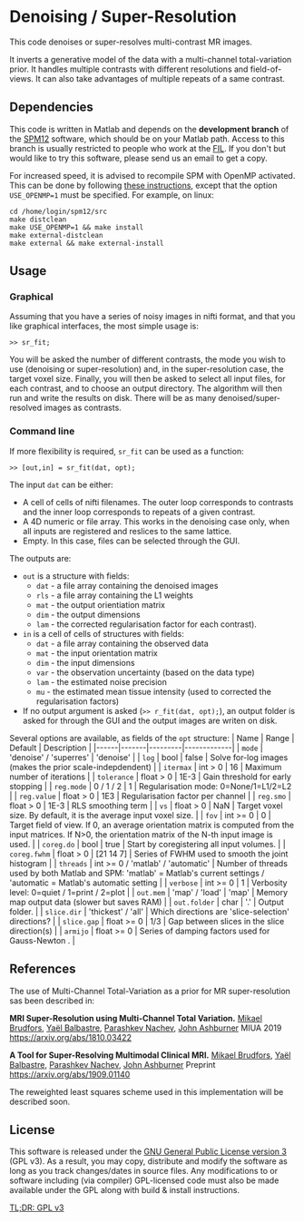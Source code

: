 # Denoising / Super-Resolution

This code denoises or super-resolves multi-contrast MR images.

It inverts a generative model of the data with a multi-channel 
total-variation prior. It handles multiple contrasts with different 
resolutions and field-of-views. It can also take advantages of multiple 
repeats of a same contrast.

## Dependencies

This code is written in Matlab and depends on the **development branch**
of the [SPM12](https://www.fil.ion.ucl.ac.uk/spm/) software, which 
should be on your Matlab path. Access to this branch is usually 
restricted to people who work at the 
[FIL](https://www.fil.ion.ucl.ac.uk/spm/local/). If you don't but would 
like to try this software, please send us an email to get a copy.

For increased speed, it is advised to recompile SPM with OpenMP 
activated. This can be done by following 
[these instructions](https://en.wikibooks.org/wiki/SPM), except that the 
option `USE_OPENMP=1` must be specified. For example, on linux:
```{shell}
cd /home/login/spm12/src
make distclean
make USE_OPENMP=1 && make install
make external-distclean
make external && make external-install
```

## Usage

### Graphical

Assuming that you have a series of noisy images in nifti format, 
and that you like graphical interfaces, the most simple usage is:
```{matlab}
>> sr_fit;
```
You will be asked the number of different contrasts, the mode you wish
to use (denoising or super-resolution) and, in the super-resolution case, 
the target voxel size. Finally, you will then be asked to select all input files, 
for each contrast, and to choose an output directory. The algorithm will 
then run and write the results on disk. There will be as many 
denoised/super-resolved images as contrasts.

### Command line

If more flexibility is required, `sr_fit` can be used as a function:
```{matlab}
>> [out,in] = sr_fit(dat, opt);
```
The input `dat` can be either:
- A cell of cells of nifti filenames. The outer loop corresponds to 
  contrasts and the inner loop corresponds to repeats of a given 
  contrast.
- A 4D numeric or file array. This works in the denoising case only, 
  when all inputs are registered and reslices to the same lattice.
- Empty. In this case, files can be selected through the GUI.

The outputs are:
- `out` is a structure with fields:
  - `dat` - a file array containing the denoised images
  - `rls` - a file array containing the L1 weights
  - `mat` - the output orientiation matrix
  - `dim` - the output dimensions
  - `lam` - the corrected regularisation factor for each contrast).
- `in` is a cell of cells of structures with fields:
  - `dat` - a file array containing the observed data
  - `mat` - the input orientation matrix
  - `dim` - the input dimensions
  - `var` - the observation uncertainty (based on the data type)
  - `lam` - the estimated noise precision
  - `mu`  - the estimated mean tissue intensity 
(used to corrected the regularisation factors)
- If no output argument is asked (`>> r_fit(dat, opt);`), an output 
  folder is asked for through the GUI and the output images are writen 
  on disk.

Several options are available, as fields of the `opt` structure:
| Name | Range | Default | Description |
|------|-------|---------|-------------|
| `mode` | 'denoise' / 'superres' | 'denoise' | 
| `log`  | bool | false | Solve for-log images (makes the prior scale-indepdendent) |
| `itermax` | int > 0 | 16 | Maximum number of iterations |
| `tolerance` | float > 0 | 1E-3 | Gain threshold for early stopping |
| `reg.mode` | 0 / 1 / 2 | 1 | Regularisation mode: 0=None/1=L1/2=L2 |
| `reg.value` | float > 0 | 1E3 | Regularisation factor per channel |
| `reg.smo` | float > 0 | 1E-3 | RLS smoothing term |
| `vs` | float > 0 | NaN | Target voxel size. By default, it is the average input voxel size. |
| `fov` | int >= 0 | 0 | Target field of view. If 0, an average orientation matrix is computed from the input matrices. If N>0, the orientation matrix of the N-th input image is used. |
| `coreg.do` | bool | true | Start by coregistering all input volumes. |
| `coreg.fwhm` | float > 0 | [21 14 7] | Series of FWHM used to smooth the joint histogram |
| `threads` | int >= 0 / 'matlab' / 'automatic' | Number of threads used by both Matlab and SPM: 'matlab' = Matlab's current settings / 'automatic = Matlab's automatic setting |
| `verbose` | int >= 0 | 1 | Verbosity level: 0=quiet / 1=print / 2=plot |
| `out.mem` | 'map' / 'load' | 'map' | Memory map output data (slower but saves RAM) |
| `out.folder` | char | '.' | Output folder. |
| `slice.dir` | 'thickest' / 'all' | Which directions are 'slice-selection' directions? |
| `slice.gap` | float >= 0 | 1/3 | Gap between slices in the slice direction(s) |
| `armijo` | float >= 0 | Series of damping factors used for Gauss-Newton . |

## References

The use of Multi-Channel Total-Variation as a prior for MR 
super-resolution sas been described in:

**MRI Super-Resolution using Multi-Channel Total Variation.**
[Mikael Brudfors](brudfors@gmail.com), [Yaël Balbastre](y.balbastre@ucl.ac.uk), [Parashkev Nachev](p.nachev@ucl.ac.uk), [John Ashburner](j.ashburner@ucl.ac.uk)
MIUA 2019
https://arxiv.org/abs/1810.03422

**A Tool for Super-Resolving Multimodal Clinical MRI.**
[Mikael Brudfors](brudfors@gmail.com), [Yaël Balbastre](y.balbastre@ucl.ac.uk), [Parashkev Nachev](p.nachev@ucl.ac.uk), [John Ashburner](j.ashburner@ucl.ac.uk)
Preprint
https://arxiv.org/abs/1909.01140

The reweighted least squares scheme used in this implementation will be 
described soon.

## License

This software is released under the 
[GNU General Public License version 3](LICENSE) (GPL v3). As a result, 
you may copy, distribute and modify the software as long as you track 
changes/dates in source files. Any modifications to or software including 
(via compiler) GPL-licensed code must also be made available under the 
GPL along with build & install instructions.

[TL;DR: GPL v3](https://tldrlegal.com/license/gnu-general-public-license-v3-(gpl-3))